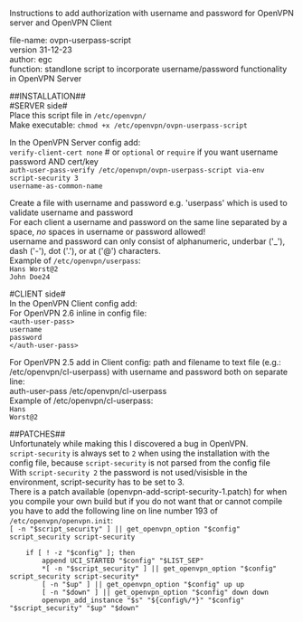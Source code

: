 Instructions to add authorization with username and password for OpenVPN server and OpenVPN Client

file-name: ovpn-userpass-script  
version 31-12-23  
author: egc  
function: standlone script to incorporate username/password functionality in OpenVPN Server  

##INSTALLATION##  
#SERVER side#  
Place this script file in `/etc/openvpn/`  
Make executable: `chmod +x /etc/openvpn/ovpn-userpass-script`  

In the OpenVPN Server config add:  
 `verify-client-cert none` # or `optional` or `require` if you want username password AND cert/key  
 `auth-user-pass-verify /etc/openvpn/ovpn-userpass-script via-env`  
 `script-security 3`  
 `username-as-common-name`  

Create a file with username and password e.g. 'userpass' which is used to validate username and password  
For each client a username and password on the same line separated by a space, *no* spaces in username or password allowed!  
username and password can only consist of alphanumeric, underbar ('_'), dash ('-'), dot ('.'), or at ('@') characters.  
Example of `/etc/openvpn/userpass`:  
 `Hans Worst@2`  
 `John Doe24`  

#CLIENT side#  
In the OpenVPN Client config add:  
For OpenVPN 2.6 inline in config file:  
 `<auth-user-pass>`  
 `username`  
 `password`   
 `</auth-user-pass>`  

For OpenVPN 2.5 add in Client config: path and filename to text file (e.g.: /etc/openvpn/cl-userpass) with username and password both on separate line:  
 auth-user-pass /etc/openvpn/cl-userpass  
Example of /etc/openvpn/cl-userpass:  
 `Hans`  
 `Worst@2`  

##PATCHES##  
Unfortunately while making this I discovered a bug in OpenVPN.   
`script-security` is always set to `2` when using the installation with the config file, because `script-security` is not parsed from the config file  
With `script-security 2` the password is not used/visisble in the environment, script-security has to be set to 3.  
There is a patch available (openvpn-add-script-security-1.patch) for when you compile your own build but if you do not want that or cannot compile you have to add the following line on line number 193 of `/etc/openvpn/openvpn.init`:  
`[ -n "$script_security" ] || get_openvpn_option "$config" script_security script-security`  
```
 	if [ ! -z "$config" ]; then
 		append UCI_STARTED "$config" "$LIST_SEP"
 		*[ -n "$script_security" ] || get_openvpn_option "$config" script_security script-security*
 		[ -n "$up" ] || get_openvpn_option "$config" up up
 		[ -n "$down" ] || get_openvpn_option "$config" down down
 		openvpn_add_instance "$s" "${config%/*}" "$config" "$script_security" "$up" "$down"
````
